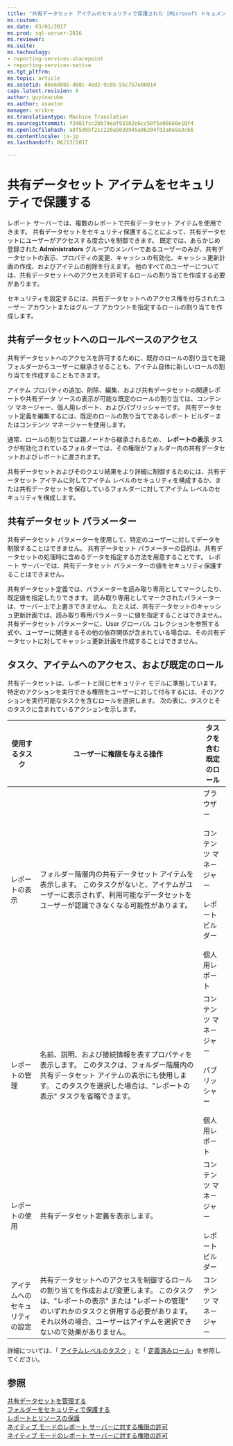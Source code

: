 ```yaml
---
title: "共有データセット アイテムのセキュリティで保護された |Microsoft ドキュメント"
ms.custom: 
ms.date: 03/01/2017
ms.prod: sql-server-2016
ms.reviewer: 
ms.suite: 
ms.technology:
- reporting-services-sharepoint
- reporting-services-native
ms.tgt_pltfrm: 
ms.topic: article
ms.assetid: 08e6d8b5-d88c-4ed2-9c05-55c757e00014
caps.latest.revision: 6
author: guyinacube
ms.author: asaxton
manager: erikre
ms.translationtype: Machine Translation
ms.sourcegitcommit: f3481fcc2bb74eaf93182e6cc58f5a06666e10f4
ms.openlocfilehash: a8f5d95f21c220a5039945a06204fd2a0e9a3c66
ms.contentlocale: ja-jp
ms.lasthandoff: 06/13/2017

---
```

# <a name="secure-shared-dataset-items"></a>共有データセット アイテムをセキュリティで保護する
  レポート サーバーでは、複数のレポートで共有データセット アイテムを使用できます。 共有データセットをセキュリティ保護することによって、共有データセットにユーザーがアクセスする度合いを制御できます。 既定では、あらかじめ登録された **Administrators** グループのメンバーであるユーザーのみが、共有データセットの表示、プロパティの変更、キャッシュの有効化、キャッシュ更新計画の作成、およびアイテムの削除を行えます。 他のすべてのユーザーについては、共有データセットへのアクセスを許可するロールの割り当てを作成する必要があります。  
  
 セキュリティを設定するには、共有データセットへのアクセス権を付与されたユーザー アカウントまたはグループ アカウントを指定するロールの割り当てを作成します。  
  
## <a name="role-based-access-to-shared-datasets"></a>共有データセットへのロールベースのアクセス  
 共有データセットへのアクセスを許可するために、既存のロールの割り当てを親フォルダーからユーザーに継承させることも、アイテム自体に新しいロールの割り当てを作成することもできます。  
  
 アイテム プロパティの追加、削除、編集、および共有データセットの関連レポートや共有データ ソースの表示が可能な既定のロールの割り当ては、コンテンツ マネージャー、個人用レポート、およびパブリッシャーです。 共有データセット定義を編集するには、既定のロールの割り当てであるレポート ビルダーまたはコンテンツ マネージャーを使用します。  
  
 通常、ロールの割り当ては親ノードから継承されるため、 **レポートの表示** タスクが有効化されているフォルダーでは、その権限がフォルダー内の共有データセットおよびレポートに渡されます。  
  
 共有データセットおよびそのクエリ結果をより詳細に制御するためには、共有データセット アイテムに対してアイテム レベルのセキュリティを構成するか、または共有データセットを保存しているフォルダーに対してアイテム レベルのセキュリティを構成します。  
  
## <a name="shared-dataset-parameters"></a>共有データセット パラメーター  
 共有データセット パラメーターを使用して、特定のユーザーに対してデータを制限することはできません。 共有データセット パラメーターの目的は、共有データセットの処理時に含めるデータを指定する方法を用意することです。 レポート サーバーでは、共有データセット パラメーターの値をセキュリティ保護することはできません。  
  
 共有データセット定義では、パラメーターを読み取り専用としてマークしたり、既定値を指定したりできます。 読み取り専用としてマークされたパラメーターは、サーバー上で上書きできません。 たとえば、共有データセットのキャッシュ更新計画では、読み取り専用パラメーターに値を指定することはできません。 共有データセット パラメーターに、User グローバル コレクションを参照する式や、ユーザーに関連するその他の依存関係が含まれている場合は、その共有データセットに対してキャッシュ更新計画を作成することはできません。  
  
## <a name="tasks-access-to-items-and-default-roles"></a>タスク、アイテムへのアクセス、および既定のロール  
 共有データセットは、レポートと同じセキュリティ モデルに準拠しています。 特定のアクションを実行できる権限をユーザーに対して付与するには、そのアクションを実行可能なタスクを含むロールを選択します。 次の表に、タスクとそのタスクに含まれているアクションを示します。  
  
|使用するタスク|ユーザーに権限を与える操作|タスクを含む既定のロール|  
|----------------------|---------------------------------|-----------------------------------------|  
|レポートの表示|フォルダー階層内の共有データセット アイテムを表示します。 このタスクがないと、アイテムがユーザーに表示されず、利用可能なデータセットをユーザーが認識できなくなる可能性があります。|ブラウザー<br /><br /> コンテンツ マネージャー<br /><br /> レポート ビルダー<br /><br /> 個人用レポート|  
|レポートの管理|名前、説明、および接続情報を表すプロパティを表示します。 このタスクは、フォルダー階層内の共有データセット アイテムの表示にも使用します。 このタスクを選択した場合は、"レポートの表示" タスクを省略できます。|コンテンツ マネージャー<br /><br /> パブリッシャー<br /><br /> 個人用レポート|  
|レポートの使用|共有データセット定義を表示します。|コンテンツ マネージャー<br /><br /> レポート ビルダー|  
|アイテムへのセキュリティの設定|共有データセットへのアクセスを制御するロールの割り当てを作成および変更します。 このタスクは、"レポートの表示" または "レポートの管理" のいずれかのタスクと併用する必要があります。 それ以外の場合、ユーザーはアイテムを選択できないので効果がありません。|コンテンツ マネージャー|  
  
 詳細については、「 [アイテムレベルのタスク](../../reporting-services/security/tasks-and-permissions-item-level-tasks.md) 」と「 [定義済みロール](../../reporting-services/security/role-definitions-predefined-roles.md)」を参照してください。  
  
## <a name="see-also"></a>参照  
 [共有データセットを管理する](../../reporting-services/report-data/manage-shared-datasets.md)   
 [フォルダーをセキュリティで保護する](../../reporting-services/security/secure-folders.md)   
 [レポートとリソースの保護](../../reporting-services/security/secure-reports-and-resources.md)   
 [ネイティブ モードのレポート サーバーに対する権限の許可](../../reporting-services/security/granting-permissions-on-a-native-mode-report-server.md)   
 [ネイティブ モードのレポート サーバーに対する権限の許可](../../reporting-services/security/granting-permissions-on-a-native-mode-report-server.md)  
  
  
